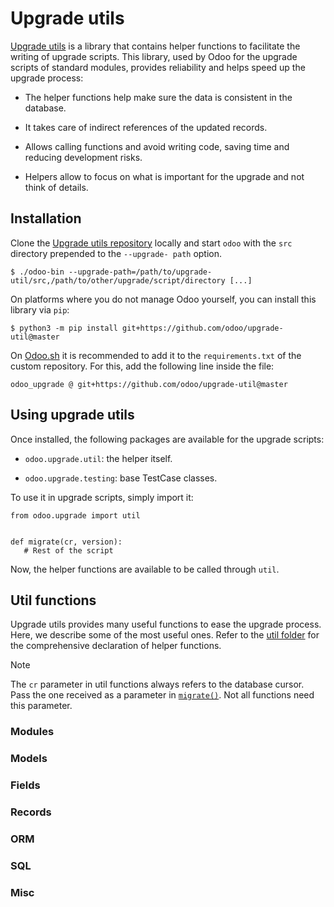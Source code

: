 # Upgrade utils

[Upgrade utils](https://github.com/odoo/upgrade-util/) is a library that
contains helper functions to facilitate the writing of upgrade scripts. This
library, used by Odoo for the upgrade scripts of standard modules, provides
reliability and helps speed up the upgrade process:

  * The helper functions help make sure the data is consistent in the database.

  * It takes care of indirect references of the updated records.

  * Allows calling functions and avoid writing code, saving time and reducing development risks.

  * Helpers allow to focus on what is important for the upgrade and not think of details.

## Installation

Clone the [Upgrade utils repository](https://github.com/odoo/upgrade-util/)
locally and start `odoo` with the `src` directory prepended to the `--upgrade-
path` option.

    
    
    $ ./odoo-bin --upgrade-path=/path/to/upgrade-util/src,/path/to/other/upgrade/script/directory [...]
    

On platforms where you do not manage Odoo yourself, you can install this
library via `pip`:

    
    
    $ python3 -m pip install git+https://github.com/odoo/upgrade-util@master
    

On [Odoo.sh](https://www.odoo.sh/) it is recommended to add it to the
`requirements.txt` of the custom repository. For this, add the following line
inside the file:

    
    
    odoo_upgrade @ git+https://github.com/odoo/upgrade-util@master
    

## Using upgrade utils

Once installed, the following packages are available for the upgrade scripts:

  * `odoo.upgrade.util`: the helper itself.

  * `odoo.upgrade.testing`: base TestCase classes.

To use it in upgrade scripts, simply import it:

    
    
    from odoo.upgrade import util
    
    
    def migrate(cr, version):
       # Rest of the script
    

Now, the helper functions are available to be called through `util`.

## Util functions

Upgrade utils provides many useful functions to ease the upgrade process.
Here, we describe some of the most useful ones. Refer to the [util
folder](https://github.com/odoo/upgrade-util/tree/master/src/util) for the
comprehensive declaration of helper functions.

Note

The `cr` parameter in util functions always refers to the database cursor.
Pass the one received as a parameter in
[`migrate()`](upgrade_scripts.html#migrate "migrate"). Not all functions need
this parameter.

### Modules

### Models

### Fields

### Records

### ORM

### SQL

### Misc

